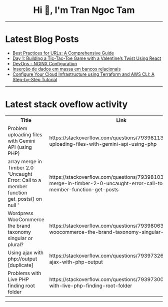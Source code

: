 <h1 align="center">Hi 👋, I'm Tran Ngoc Tam</h1>

---

# Latest Blog Posts 
<!-- BLOG-POST-LIST:START -->
- [Best Practices for URLs: A Comprehensive Guide](https://dev.to/simplr_sh/best-practices-for-urls-a-comprehensive-guide-2f90)
- [Day 1: Building a Tic-Tac-Toe Game with a Valentine’s Twist Using React](https://dev.to/damilola_oyeyipo_1348716f/building-a-tic-tac-toe-game-with-a-valentines-twist-using-react-292f)
- [DevOps - NGINX Configuration](https://dev.to/mukumbuta/devops-nginx-configuration-b4n)
- [Inserção de dados em massa em bancos relacionais](https://dev.to/viniciuslisboa07/insercao-de-dados-em-massa-em-bancos-relacionais-3ien)
- [Configure Your Cloud Infrastructure using Terraform and AWS CLI: A Step-by-Step Tutorial](https://dev.to/ikelechia/configure-your-cloud-infrastructure-using-terraform-and-aws-cli-a-step-by-step-tutorial-9ag)
<!-- BLOG-POST-LIST:END -->

---

# Latest stack oveflow activity
<table>
  <tr><th>Title</th><th>Link</th></tr>
  <!-- STACKOVERFLOW:START --><tr><td>Problem uploading files with Gemini API &lpar;using PHP&rpar;</td><td>https://stackoverflow.com/questions/79398113/problem-uploading-files-with-gemini-api-using-php</td></tr><tr><td>array merge in Timber 2.0 &#39;Uncaught Error: Call to a member function get_posts&lpar;&rpar; on null &#39;</td><td>https://stackoverflow.com/questions/79398103/array-merge-in-timber-2-0-uncaught-error-call-to-a-member-function-get-posts</td></tr><tr><td>Wordpress WooCommerce the brand taxonomy singular or plural?</td><td>https://stackoverflow.com/questions/79398063/wordpress-woocommerce-the-brand-taxonomy-singular-or-plural</td></tr><tr><td>Using ajax with php://output [duplicate]</td><td>https://stackoverflow.com/questions/79397326/using-ajax-with-php-output</td></tr><tr><td>Problems with Live PHP finding root folder</td><td>https://stackoverflow.com/questions/79397300/problems-with-live-php-finding-root-folder</td></tr><!-- STACKOVERFLOW:END -->
</table>

---


